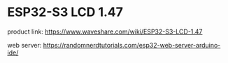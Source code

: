 # ESP32-S3 LCD 1.47

product link: https://www.waveshare.com/wiki/ESP32-S3-LCD-1.47

web server: https://randomnerdtutorials.com/esp32-web-server-arduino-ide/
